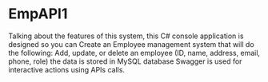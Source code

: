 # EmpAPI1

Talking about the features of this system, this C# console application is designed so you can Create an Employee management system that will do the following:
Add, update, or delete an employee (ID, name, address, email, phone, role) 
the data is stored in MySQL database 
Swagger is used for interactive actions using APIs calls.
